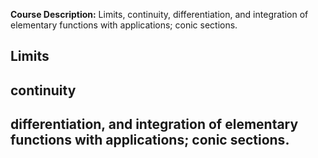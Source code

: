 **Course Description:** Limits, continuity, differentiation, and integration of elementary functions with applications; conic sections.

## Limits
## continuity
## differentiation, and integration of elementary functions with applications; conic sections.